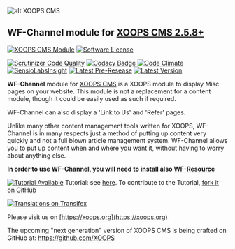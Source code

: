 ![alt XOOPS CMS](https://xoops.org/images/logoXoops4GithubRepository.png)
## WF-Channel module for  [XOOPS CMS 2.5.8+](https://xoops.org)
[![XOOPS CMS Module](https://img.shields.io/badge/XOOPS%20CMS-Module-blue.svg)](https://xoops.org)
[![Software License](https://img.shields.io/badge/license-GPL-brightgreen.svg?style=flat)](LICENSE)

[![Scrutinizer Code Quality](https://img.shields.io/scrutinizer/g/mambax7/wfchannel.svg?style=flat)](https://scrutinizer-ci.com/g/mambax7/wfchannel/?branch=master)
[![Codacy Badge](https://api.codacy.com/project/badge/grade/2d27c0023ee54f0b9ba2b5d17a68b2a5)](https://www.codacy.com/app/mambax7/wfchannel)
[![Code Climate](https://img.shields.io/codeclimate/github/mambax7/wfchannel.svg?style=flat)](https://codeclimate.com/github/mambax7/wfchannel)
[![SensioLabsInsight](https://insight.sensiolabs.com/projects/8554f2d0-b411-44f6-9767-134bbc0fea93/mini.png)](https://insight.sensiolabs.com/projects/8554f2d0-b411-44f6-9767-134bbc0fea93)
[![Latest Pre-Resease](https://img.shields.io/github/tag/XoopsModules25x/wfchannel.svg?style=flat)](https://github.com/XoopsModules25x/wfchannel/tags/)
[![Latest Version](https://img.shields.io/github/release/XoopsModules25x/wfchannel.svg?style=flat)](https://github.com/XoopsModules25x/wfchannel/releases/)

**WF-Channel** module for [XOOPS CMS](https://xoops.org) is a XOOPS module to display Misc pages on your website. This module is not a replacement for a content module, 
though it could be easily used as such if required.
                                                    
WF-Channel can also display a 'Link to Us' and 'Refer' pages.
                                                    
Unlike many other content management tools written for XOOPS, WF-Channel is in many respects just a method 
of putting up content very quickly and not a full blown article management system. 
WF-Channel allows you to put up content when and where you want it, without having to worry about anything else.
                                                    
**In order to use WF-Channel, you will need to install also [WF-Resource](https://github.com/mambax7/wfresource)**

[![Tutorial Available](https://xoops.org/images/tutorial-available-blue.svg)](https://www.gitbook.com/book/xoops/xoops-wfchannel/) Tutorial: see [here](https://www.gitbook.com/book/xoops/xoops-wfchannel/).
To contribute to the Tutorial, [fork it on GitHub](https://github.com/XoopsDocs/wfchannel-tutorial)

[![Translations on Transifex](https://xoops.org/images/translations-transifex-blue.svg)](https://www.transifex.com/xoops)

Please visit us on  [https://xoops.org](https://xoops.org)

The upcoming "next generation" version of XOOPS CMS is being crafted on GitHub at: https://github.com/XOOPS
